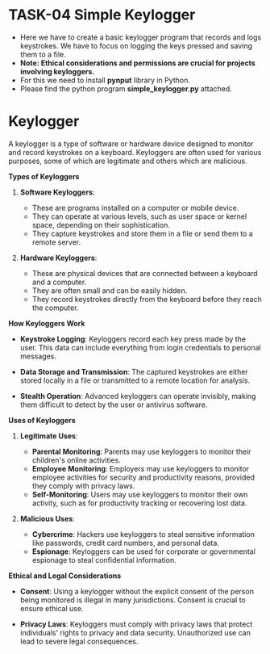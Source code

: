 # TASK-04 Simple Keylogger
- Here we have to create a basic keylogger program that records and logs keystrokes. We have to focus on logging the keys pressed and saving them to a file.
- **Note: Ethical considerations and permissions are crucial for projects involving keyloggers.**
- For this we need to install **pynput** library in Python.
- Please find the python program **simple_keylogger.py** attached.

# Keylogger
A keylogger is a type of software or hardware device designed to monitor and record keystrokes on a keyboard. Keyloggers are often used for various purposes, some of which are legitimate and others which are malicious.

**Types of Keyloggers**

1. **Software Keyloggers**:
    - These are programs installed on a computer or mobile device.
    - They can operate at various levels, such as user space or kernel space, depending on their sophistication.
    - They capture keystrokes and store them in a file or send them to a remote server.

2. **Hardware Keyloggers**:
    - These are physical devices that are connected between a keyboard and a computer.
    - They are often small and can be easily hidden.
    - They record keystrokes directly from the keyboard before they reach the computer.

**How Keyloggers Work**

- **Keystroke Logging**: Keyloggers record each key press made by the user. This data can include everything from login credentials to personal messages.
  
- **Data Storage and Transmission**: The captured keystrokes are either stored locally in a file or transmitted to a remote location for analysis.

- **Stealth Operation**: Advanced keyloggers can operate invisibly, making them difficult to detect by the user or antivirus software.

**Uses of Keyloggers**

1. **Legitimate Uses**:
    - **Parental Monitoring**: Parents may use keyloggers to monitor their children's online activities.
    - **Employee Monitoring**: Employers may use keyloggers to monitor employee activities for security and productivity reasons, provided they comply with privacy laws.
    - **Self-Monitoring**: Users may use keyloggers to monitor their own activity, such as for productivity tracking or recovering lost data.

2. **Malicious Uses**:
    - **Cybercrime**: Hackers use keyloggers to steal sensitive information like passwords, credit card numbers, and personal data.
    - **Espionage**: Keyloggers can be used for corporate or governmental espionage to steal confidential information.

**Ethical and Legal Considerations**

- **Consent**: Using a keylogger without the explicit consent of the person being monitored is illegal in many jurisdictions. Consent is crucial to ensure ethical use.
  
- **Privacy Laws**: Keyloggers must comply with privacy laws that protect individuals' rights to privacy and data security. Unauthorized use can lead to severe legal consequences.
